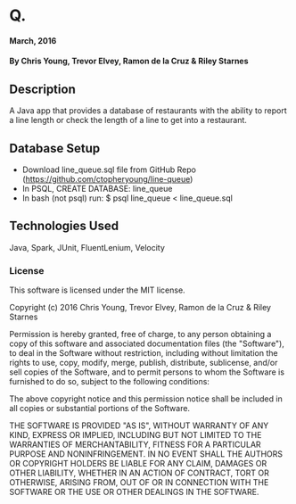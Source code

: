 # Q.

#### March, 2016

#### By Chris Young, Trevor Elvey, Ramon de la Cruz & Riley Starnes

## Description

A Java app that provides a database of restaurants with the ability to report a line length or check the length of a line to get into a restaurant.

## Database Setup

* Download line_queue.sql file from GitHub Repo (https://github.com/ctopheryoung/line-queue)
* In PSQL, CREATE DATABASE: line_queue
* In bash (not psql) run: $ psql line_queue < line_queue.sql

## Technologies Used

Java, Spark, JUnit, FluentLenium, Velocity

### License

This software is licensed under the MIT license.

Copyright (c) 2016 Chris Young, Trevor Elvey, Ramon de la Cruz & Riley Starnes

Permission is hereby granted, free of charge, to any person obtaining a copy of this software and associated documentation files (the "Software"), to deal in the Software without restriction, including without limitation the rights to use, copy, modify, merge, publish, distribute, sublicense, and/or sell copies of the Software, and to permit persons to whom the Software is furnished to do so, subject to the following conditions:

The above copyright notice and this permission notice shall be included in all copies or substantial portions of the Software.

THE SOFTWARE IS PROVIDED "AS IS", WITHOUT WARRANTY OF ANY KIND, EXPRESS OR IMPLIED, INCLUDING BUT NOT LIMITED TO THE WARRANTIES OF MERCHANTABILITY, FITNESS FOR A PARTICULAR PURPOSE AND NONINFRINGEMENT. IN NO EVENT SHALL THE AUTHORS OR COPYRIGHT HOLDERS BE LIABLE FOR ANY CLAIM, DAMAGES OR OTHER LIABILITY, WHETHER IN AN ACTION OF CONTRACT, TORT OR OTHERWISE, ARISING FROM, OUT OF OR IN CONNECTION WITH THE SOFTWARE OR THE USE OR OTHER DEALINGS IN THE SOFTWARE.
